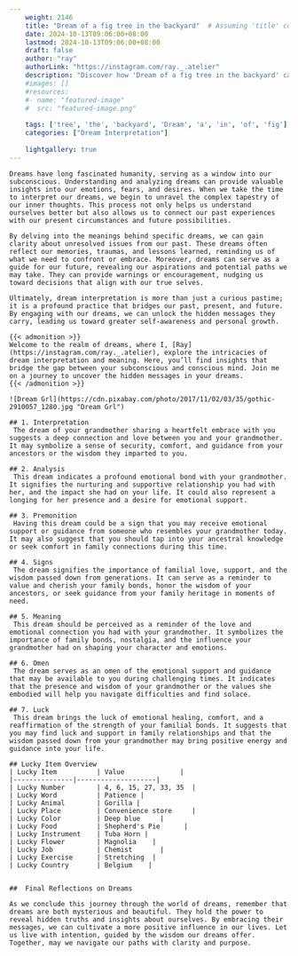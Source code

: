 ```yaml
---
    weight: 2146
    title: "Dream of a fig tree in the backyard"  # Assuming 'title' column exists
    date: 2024-10-13T09:06:00+08:00
    lastmod: 2024-10-13T09:06:00+08:00
    draft: false
    author: "ray"
    authorLink: "https://instagram.com/ray._.atelier"
    description: "Discover how 'Dream of a fig tree in the backyard' can interpret your future and uncover its significant meanings in your life."
    #images: []
    #resources:
    #- name: "featured-image"
    #  src: "featured-image.png"
    
    tags: ['tree', 'the', 'backyard', 'Dream', 'a', 'in', 'of', 'fig']
    categories: ["Dream Interpretation"]
    
    lightgallery: true
---
```

    
    Dreams have long fascinated humanity, serving as a window into our subconscious. Understanding and analyzing dreams can provide valuable insights into our emotions, fears, and desires. When we take the time to interpret our dreams, we begin to unravel the complex tapestry of our inner thoughts. This process not only helps us understand ourselves better but also allows us to connect our past experiences with our present circumstances and future possibilities.
    
    By delving into the meanings behind specific dreams, we can gain clarity about unresolved issues from our past. These dreams often reflect our memories, traumas, and lessons learned, reminding us of what we need to confront or embrace. Moreover, dreams can serve as a guide for our future, revealing our aspirations and potential paths we may take. They can provide warnings or encouragement, nudging us toward decisions that align with our true selves.
    
    Ultimately, dream interpretation is more than just a curious pastime; it is a profound practice that bridges our past, present, and future. By engaging with our dreams, we can unlock the hidden messages they carry, leading us toward greater self-awareness and personal growth.
    
    {{< admonition >}}
    Welcome to the realm of dreams, where I, [Ray](https://instagram.com/ray._.atelier), explore the intricacies of dream interpretation and meaning. Here, you’ll find insights that bridge the gap between your subconscious and conscious mind. Join me on a journey to uncover the hidden messages in your dreams.
    {{< /admonition >}}
    
    ![Dream Grl](https://cdn.pixabay.com/photo/2017/11/02/03/35/gothic-2910057_1280.jpg "Dream Grl")
    
    ## 1. Interpretation
     The dream of your grandmother sharing a heartfelt embrace with you suggests a deep connection and love between you and your grandmother. It may symbolize a sense of security, comfort, and guidance from your ancestors or the wisdom they imparted to you.
    
    ## 2. Analysis
     This dream indicates a profound emotional bond with your grandmother. It signifies the nurturing and supportive relationship you had with her, and the impact she had on your life. It could also represent a longing for her presence and a desire for emotional support.
    
    ## 3. Premonition
     Having this dream could be a sign that you may receive emotional support or guidance from someone who resembles your grandmother today. It may also suggest that you should tap into your ancestral knowledge or seek comfort in family connections during this time.
    
    ## 4. Signs
     The dream signifies the importance of familial love, support, and the wisdom passed down from generations. It can serve as a reminder to value and cherish your family bonds, honor the wisdom of your ancestors, or seek guidance from your family heritage in moments of need.
    
    ## 5. Meaning
     This dream should be perceived as a reminder of the love and emotional connection you had with your grandmother. It symbolizes the importance of family bonds, nostalgia, and the influence your grandmother had on shaping your character and emotions.
    
    ## 6. Omen
     The dream serves as an omen of the emotional support and guidance that may be available to you during challenging times. It indicates that the presence and wisdom of your grandmother or the values she embodied will help you navigate difficulties and find solace.
    
    ## 7. Luck
     This dream brings the luck of emotional healing, comfort, and a reaffirmation of the strength of your familial bonds. It suggests that you may find luck and support in family relationships and that the wisdom passed down from your grandmother may bring positive energy and guidance into your life.
    
    ## Lucky Item Overview
    | Lucky Item          | Value              |
    |---------------|--------------------|
    | Lucky Number        | 4, 6, 15, 27, 33, 35  |
    | Lucky Word          | Patience |
    | Lucky Animal        | Gorilla |
    | Lucky Place         | Convenience store     |
    | Lucky Color         | Deep blue     |
    | Lucky Food          | Shepherd's Pie      |
    | Lucky Instrument    | Tuba Horn |
    | Lucky Flower        | Magnolia    |
    | Lucky Job           | Chemist       |
    | Lucky Exercise      | Stretching  |
    | Lucky Country       | Belgium    |
    
    
    ##  Final Reflections on Dreams
    
    As we conclude this journey through the world of dreams, remember that dreams are both mysterious and beautiful. They hold the power to reveal hidden truths and insights about ourselves. By embracing their messages, we can cultivate a more positive influence in our lives. Let us live with intention, guided by the wisdom our dreams offer. Together, may we navigate our paths with clarity and purpose.
    